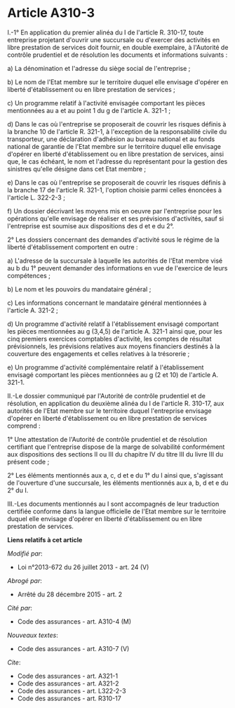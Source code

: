 # Article A310-3

I.-1° En application du premier alinéa du I de l'article R. 310-17, toute entreprise projetant d'ouvrir une succursale ou
d'exercer des activités en libre prestation de services doit fournir, en double exemplaire, à l'Autorité de contrôle
prudentiel et de résolution les documents et informations suivants : 

a) La dénomination et l'adresse du siège social de l'entreprise ; 

b) Le nom de l'Etat membre sur le territoire duquel elle envisage d'opérer en liberté d'établissement ou en libre prestation
de services ; 

c) Un programme relatif à l'activité envisagée comportant les pièces mentionnées au a et au point 1 du g de l'article A.
321-1 ; 

d) Dans le cas où l'entreprise se proposerait de couvrir les risques définis à la branche 10 de l'article R. 321-1, à
l'exception de la responsabilité civile du transporteur, une déclaration d'adhésion au bureau national et au fonds national
de garantie de l'Etat membre sur le territoire duquel elle envisage d'opérer en liberté d'établissement ou en libre
prestation de services, ainsi que, le cas échéant, le nom et l'adresse du représentant pour la gestion des sinistres qu'elle
désigne dans cet Etat membre ; 

e) Dans le cas où l'entreprise se proposerait de couvrir les risques définis à la branche 17 de l'article R. 321-1, l'option
choisie parmi celles énoncées à l'article L. 322-2-3 ; 

f) Un dossier décrivant les moyens mis en oeuvre par l'entreprise pour les opérations qu'elle envisage de réaliser et ses
prévisions d'activités, sauf si l'entreprise est soumise aux dispositions des d et e du 2°. 

2° Les dossiers concernant des demandes d'activité sous le régime de la liberté d'établissement comportent en outre : 

a) L'adresse de la succursale à laquelle les autorités de l'Etat membre visé au b du 1° peuvent demander des informations en
vue de l'exercice de leurs compétences ; 

b) Le nom et les pouvoirs du mandataire général ; 

c) Les informations concernant le mandataire général mentionnées à l'article A. 321-2 ; 

d) Un programme d'activité relatif à l'établissement envisagé comportant les pièces mentionnées au g (3,4,5) de l'article A.
321-1 ainsi que, pour les cinq premiers exercices comptables d'activité, les comptes de résultat prévisionnels, les
prévisions relatives aux moyens financiers destinés à la couverture des engagements et celles relatives à la trésorerie ; 

e) Un programme d'activité complémentaire relatif à l'établissement envisagé comportant les pièces mentionnées au g (2 et 10)
de l'article A. 321-1. 

II.-Le dossier communiqué par l'Autorité de contrôle prudentiel et de résolution, en application du deuxième alinéa du I de
l'article R. 310-17, aux autorités de l'Etat membre sur le territoire duquel l'entreprise envisage d'opérer en liberté
d'établissement ou en libre prestation de services comprend : 

1° Une attestation de l'Autorité de contrôle prudentiel et de résolution certifiant que l'entreprise dispose de la marge de
solvabilité conformément aux dispositions des sections II ou III du chapitre IV du titre III du livre III du présent code ; 

2° Les éléments mentionnés aux a, c, d et e du 1° du I ainsi que, s'agissant de l'ouverture d'une succursale, les éléments
mentionnés aux a, b, d et e du 2° du I. 

III.-Les documents mentionnés au I sont accompagnés de leur traduction certifiée conforme dans la langue officielle de l'Etat
membre sur le territoire duquel elle envisage d'opérer en liberté d'établissement ou en libre prestation de services.

**Liens relatifs à cet article**

_Modifié par_:

  - Loi n°2013-672 du 26 juillet 2013 - art. 24 (V)

_Abrogé par_:

  - Arrêté du 28 décembre 2015 - art. 2

_Cité par_:

  - Code des assurances - art. A310-4 (M)

_Nouveaux textes_:

  - Code des assurances - art. A310-7 (V)

_Cite_:

  - Code des assurances - art. A321-1
  - Code des assurances - art. A321-2
  - Code des assurances - art. L322-2-3
  - Code des assurances - art. R310-17
